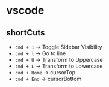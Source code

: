 # vscode

## shortCuts

- `cmd + 1`     -> Toggle Sidebar Visibility
- `cmd + l`     -> Go to line
- `cmd + U`     -> Transform to Uppercase
- `cmd + L`     -> Transform to Lowercase
- `cmd + Home`  -> cursorTop
- `cmd + End`   -> cursorBottom